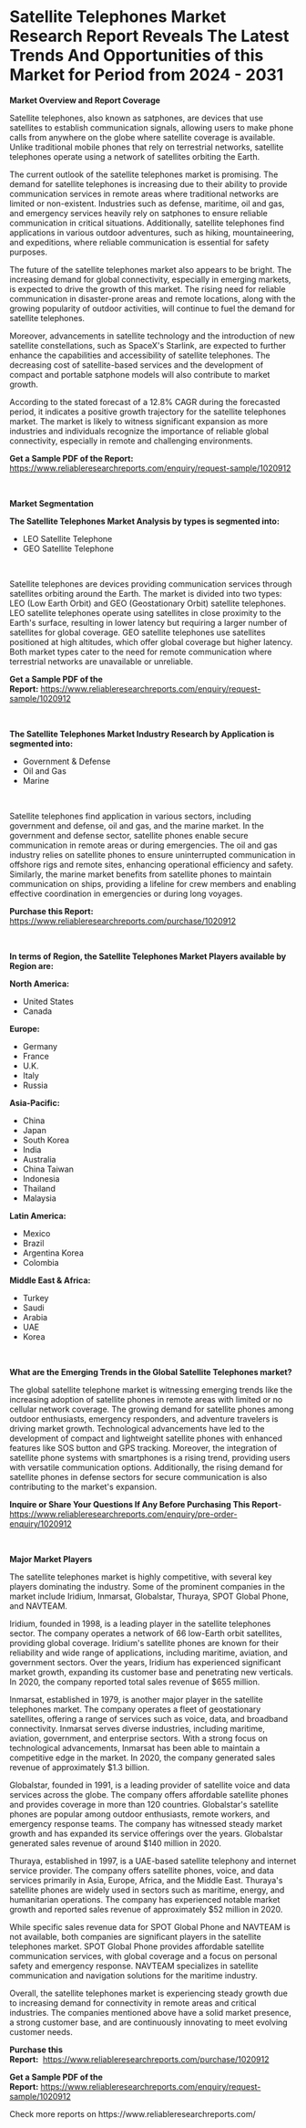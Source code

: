 <p><h1>Satellite Telephones Market Research Report Reveals The Latest Trends And Opportunities of this Market for Period from 2024 - 2031</h1></p><p><strong>Market Overview and Report Coverage</strong></p>
<p><p>Satellite telephones, also known as satphones, are devices that use satellites to establish communication signals, allowing users to make phone calls from anywhere on the globe where satellite coverage is available. Unlike traditional mobile phones that rely on terrestrial networks, satellite telephones operate using a network of satellites orbiting the Earth.</p><p>The current outlook of the satellite telephones market is promising. The demand for satellite telephones is increasing due to their ability to provide communication services in remote areas where traditional networks are limited or non-existent. Industries such as defense, maritime, oil and gas, and emergency services heavily rely on satphones to ensure reliable communication in critical situations. Additionally, satellite telephones find applications in various outdoor adventures, such as hiking, mountaineering, and expeditions, where reliable communication is essential for safety purposes.</p><p>The future of the satellite telephones market also appears to be bright. The increasing demand for global connectivity, especially in emerging markets, is expected to drive the growth of this market. The rising need for reliable communication in disaster-prone areas and remote locations, along with the growing popularity of outdoor activities, will continue to fuel the demand for satellite telephones.</p><p>Moreover, advancements in satellite technology and the introduction of new satellite constellations, such as SpaceX's Starlink, are expected to further enhance the capabilities and accessibility of satellite telephones. The decreasing cost of satellite-based services and the development of compact and portable satphone models will also contribute to market growth.</p><p>According to the stated forecast of a 12.8% CAGR during the forecasted period, it indicates a positive growth trajectory for the satellite telephones market. The market is likely to witness significant expansion as more industries and individuals recognize the importance of reliable global connectivity, especially in remote and challenging environments.</p></p>
<p><strong>Get a Sample PDF of the Report:</strong> <a href="https://www.reliableresearchreports.com/enquiry/request-sample/1020912">https://www.reliableresearchreports.com/enquiry/request-sample/1020912</a></p>
<p>&nbsp;</p>
<p><strong>Market Segmentation</strong></p>
<p><strong>The Satellite Telephones Market Analysis by types is segmented into:</strong></p>
<p><ul><li>LEO Satellite Telephone</li><li>GEO Satellite Telephone</li></ul></p>
<p>&nbsp;</p>
<p><p>Satellite telephones are devices providing communication services through satellites orbiting around the Earth. The market is divided into two types: LEO (Low Earth Orbit) and GEO (Geostationary Orbit) satellite telephones. LEO satellite telephones operate using satellites in close proximity to the Earth's surface, resulting in lower latency but requiring a larger number of satellites for global coverage. GEO satellite telephones use satellites positioned at high altitudes, which offer global coverage but higher latency. Both market types cater to the need for remote communication where terrestrial networks are unavailable or unreliable.</p></p>
<p><strong>Get a Sample PDF of the Report:</strong>&nbsp;<a href="https://www.reliableresearchreports.com/enquiry/request-sample/1020912">https://www.reliableresearchreports.com/enquiry/request-sample/1020912</a></p>
<p>&nbsp;</p>
<p><strong>The Satellite Telephones Market Industry Research by Application is segmented into:</strong></p>
<p><ul><li>Government & Defense</li><li>Oil and Gas</li><li>Marine</li></ul></p>
<p>&nbsp;</p>
<p><p>Satellite telephones find application in various sectors, including government and defense, oil and gas, and the marine market. In the government and defense sector, satellite phones enable secure communication in remote areas or during emergencies. The oil and gas industry relies on satellite phones to ensure uninterrupted communication in offshore rigs and remote sites, enhancing operational efficiency and safety. Similarly, the marine market benefits from satellite phones to maintain communication on ships, providing a lifeline for crew members and enabling effective coordination in emergencies or during long voyages.</p></p>
<p><strong>Purchase this Report:</strong>&nbsp; <a href="https://www.reliableresearchreports.com/purchase/1020912">https://www.reliableresearchreports.com/purchase/1020912</a></p>
<p>&nbsp;</p>
<p><strong>In terms of Region, the Satellite Telephones Market Players available by Region are:</strong></p>
<p>
    <p> <strong> North America: </strong>
        <ul>
            <li>United States</li>
            <li>Canada</li>
        </ul>
        </p> 
    <p> <strong> Europe: </strong>
        <ul>
            <li>Germany</li>
            <li>France</li>
            <li>U.K.</li>
            <li>Italy</li>
            <li>Russia</li>
        </ul>
        </p> 
    <p> <strong> Asia-Pacific: </strong>
        <ul>
            <li>China</li>
            <li>Japan</li>
            <li>South Korea</li>
            <li>India</li>
            <li>Australia</li>
            <li>China Taiwan</li>
            <li>Indonesia</li>
            <li>Thailand</li>
            <li>Malaysia</li>
        </ul>
        </p> 
    <p> <strong> Latin America: </strong>
        <ul>
            <li>Mexico</li>
            <li>Brazil</li>
            <li>Argentina Korea</li>
            <li>Colombia</li>
        </ul>
        </p> 
    <p> <strong> Middle East & Africa: </strong>
        <ul>
            <li>Turkey</li>
            <li>Saudi</li>
            <li>Arabia</li>
            <li>UAE</li>
            <li>Korea</li>
        </ul>
    </p>
    </p>
<p>&nbsp;</p>
<p><strong>What are the Emerging Trends in the Global Satellite Telephones market?</strong></p>
<p><p>The global satellite telephone market is witnessing emerging trends like the increasing adoption of satellite phones in remote areas with limited or no cellular network coverage. The growing demand for satellite phones among outdoor enthusiasts, emergency responders, and adventure travelers is driving market growth. Technological advancements have led to the development of compact and lightweight satellite phones with enhanced features like SOS button and GPS tracking. Moreover, the integration of satellite phone systems with smartphones is a rising trend, providing users with versatile communication options. Additionally, the rising demand for satellite phones in defense sectors for secure communication is also contributing to the market's expansion.</p></p>
<p><strong>Inquire or Share Your Questions If Any Before Purchasing This Report</strong>- <a href="https://www.reliableresearchreports.com/enquiry/pre-order-enquiry/1020912">https://www.reliableresearchreports.com/enquiry/pre-order-enquiry/1020912</a></p>
<p>&nbsp;</p>
<p><strong>Major Market Players</strong></p>
<p><p>The satellite telephones market is highly competitive, with several key players dominating the industry. Some of the prominent companies in the market include Iridium, Inmarsat, Globalstar, Thuraya, SPOT Global Phone, and NAVTEAM.</p><p>Iridium, founded in 1998, is a leading player in the satellite telephones sector. The company operates a network of 66 low-Earth orbit satellites, providing global coverage. Iridium's satellite phones are known for their reliability and wide range of applications, including maritime, aviation, and government sectors. Over the years, Iridium has experienced significant market growth, expanding its customer base and penetrating new verticals. In 2020, the company reported total sales revenue of $655 million.</p><p>Inmarsat, established in 1979, is another major player in the satellite telephones market. The company operates a fleet of geostationary satellites, offering a range of services such as voice, data, and broadband connectivity. Inmarsat serves diverse industries, including maritime, aviation, government, and enterprise sectors. With a strong focus on technological advancements, Inmarsat has been able to maintain a competitive edge in the market. In 2020, the company generated sales revenue of approximately $1.3 billion.</p><p>Globalstar, founded in 1991, is a leading provider of satellite voice and data services across the globe. The company offers affordable satellite phones and provides coverage in more than 120 countries. Globalstar's satellite phones are popular among outdoor enthusiasts, remote workers, and emergency response teams. The company has witnessed steady market growth and has expanded its service offerings over the years. Globalstar generated sales revenue of around $140 million in 2020.</p><p>Thuraya, established in 1997, is a UAE-based satellite telephony and internet service provider. The company offers satellite phones, voice, and data services primarily in Asia, Europe, Africa, and the Middle East. Thuraya's satellite phones are widely used in sectors such as maritime, energy, and humanitarian operations. The company has experienced notable market growth and reported sales revenue of approximately $52 million in 2020.</p><p>While specific sales revenue data for SPOT Global Phone and NAVTEAM is not available, both companies are significant players in the satellite telephones market. SPOT Global Phone provides affordable satellite communication services, with global coverage and a focus on personal safety and emergency response. NAVTEAM specializes in satellite communication and navigation solutions for the maritime industry.</p><p>Overall, the satellite telephones market is experiencing steady growth due to increasing demand for connectivity in remote areas and critical industries. The companies mentioned above have a solid market presence, a strong customer base, and are continuously innovating to meet evolving customer needs.</p></p>
<p><strong>Purchase this Report:</strong>&nbsp;&nbsp;<a href="https://www.reliableresearchreports.com/purchase/1020912">https://www.reliableresearchreports.com/purchase/1020912</a></p>
<p></p>
<p><strong>Get a Sample PDF of the Report:</strong>&nbsp;<a href="https://www.reliableresearchreports.com/enquiry/request-sample/1020912">https://www.reliableresearchreports.com/enquiry/request-sample/1020912</a></p>
<p>Check more reports on https://www.reliableresearchreports.com/</p>